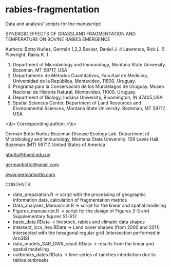 # rabies-fragmentation

Data and analysis' scripts for the manuscript: 

SYNERGIC EFFECTS OF GRASSLAND FRAGMENTATION AND TEMPERATURE ON BOVINE RABIES EMERGENCE

Authors:
Botto Nuñez, Germán 1,2,3
Becker, Daniel J. 4 
Lawrence, Rick L. 5
Plowright, Raina K. 1

1. Department of Microbiology and Immunology, Montana State University. Bozeman, MT 59717, USA 
2. Departamento de Métodos Cuantitativos, Facultad de Medicina, Universidad de la República. Montevideo, 11800, Uruguay. 
3. Programa para la Conservación de los Murciélagos de Uruguay. Museo Nacional de Historia Natural, Montevideo, 11000, Uruguay. 
4. Department of Biology, Indiana University, Bloomington, IN 47405,USA
5. Spatial Sciences Center, Department of Land Resources and Environmental Sciences, Montana State University. Bozeman, MT 59717, USA

<\b> Corresponding author: <\b>

Germán Botto Nuñez
Bozeman Disease Ecology Lab. Department of Microbiology and Immunology, Montana State University.
109 Lewis Hall. Bozeman (MT) 59717. United States of America

gbotto@fmed.edu.uy 

germanbotto@gmail.com

www.germanbotto.com


CONTENTS:

- data_preparation.R -> script with the processing of geographic information data, calculation of fragmentation metrics
- Data_analyses_Manuscript.R -> script for the linear and spatial modeling
- Figures_manuscript.R -> script for the design of Figures 2-3 and Supplementary figures S1-S12
- basic_data.RData -> livestock, rabies and climatic data shapes
- intersect_lccs_hex.RData -> Land cover shapes (from 2000 and 2011) intersected with the hexagonal regular grid (intersection performed in ArcGIS)
- data_models_SAR_GWR_result.RData -> results from the linear and spatial modelling 
- outbreaks_dates.RData -> time series of ranches interdiction due to rabies outbreaks

